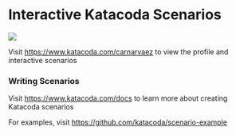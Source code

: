 # Interactive Katacoda Scenarios

[![](http://shields.katacoda.com/katacoda/carnarvaez/count.svg)](https://www.katacoda.com/carnarvaez "Get your profile on Katacoda.com")

Visit https://www.katacoda.com/carnarvaez to view the profile and interactive scenarios

### Writing Scenarios
Visit https://www.katacoda.com/docs to learn more about creating Katacoda scenarios

For examples, visit https://github.com/katacoda/scenario-example
